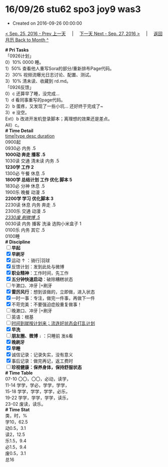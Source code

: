 # 16/09/26 stu62 spo3 joy9 was3

- Created on 2016-09-26 00:00:00

[< Sep. 25, 2016 - Prev 上一天](/lifelogs/2016/09/d25.md) &nbsp; &nbsp; | &nbsp; &nbsp; [下一天 Next - Sep. 27, 2016 >](/lifelogs/2016/09/d27.md) &nbsp; &nbsp; |  &nbsp; &nbsp; [返回月历 Back to Month ^](/lifelogs/2016/09/index.md)
<br/><div><div><div><div><div><div><b># Pri Tasks</b></div><div>「0926计划」</div></div></div><div>0）10% 0000 睡。</div></div><div>1）50% 查看他人重写Sora的部分/重新排布Page代码。</div><div><div>2）30% 视频流曝光日志讨论、配置、测试。</div><div>3）10% 清未读、收藏到 rd.md。</div></div><div><div><div></div></div></div></div></div><div>「0926反馈」</div><div>0）c 还算早了睡，没完成…</div><div><div><div>1）d 看同事重写的page代码。</div><div>2）b 蛋疼，又发现了一些小坑… 还好终于完成了~</div><div>3）e 没空。</div><div>Ext）b 改进开发机登录脚本；离理想的效果还是差点。</div><div><div>All）c。</div><div><b># Time Detail</b></div></div><div><u>time|type desc duration</u></div><div>0900起</div><div>0930必 内务 .5</div><div><b>1000动 奔走 播客 .5</b></div><div>1030读 交通 清未读 内务 .5</div><div><b>1230学 工作 2</b></div><div>1300必 午餐 休息 .5</div><div><b>1800学 总结计划 工作 优化 脚本 5</b></div><div><div>1830必 分神 休息 .5</div></div><div>1900乐 晚餐 动漫 .5</div><div><b>2200学 学习 优化脚本 3</b></div></div></div><div><div><div>2230读 休息 内务 奔走 .5</div><div>2300乐 交通 动漫 .5</div></div><div><i><u>2330废 刷微博 .5</u></i></div><div>0030读 内务 播客 洗澡 选购小米盒子 1</div><div>0100乐 内务 其它 .5</div><div><div><div><div><div><div><div>0100睡</div><div><b># Discipline</b></div></div><div><div><b><input type="checkbox"/>早起</b></div><div><input checked="true" type="checkbox"/><b>早刷牙</b></div></div><div><input checked="true" type="checkbox"/>运动 ↑ ：骑行|羽球</div><div><div><input checked="true" type="checkbox"/>反馈计划：发到此处与微博</div><div><input checked="true" type="checkbox"/><b>职业精神</b>：工作时间，先工作</div><div><input checked="true" type="checkbox"/><b>五分钟快速启动</b>：破除糟糕状态</div><div><input type="checkbox"/>午漱口、冲牙 |+刷牙</div><div><input checked="true" type="checkbox"/><b>雷厉风行</b>：想到该做的，立即做，进入状态</div><div><input checked="true" type="checkbox"/><a dir="ltr"/><a dir="ltr">一时</a>一事：专注，做完一件事，再做下一件</div><div><input checked="true" type="checkbox"/>不苛完美：不要强迫症般重复做事！</div><div><input type="checkbox"/>晚漱口、冲牙 |+刷牙</div><div><input type="checkbox"/>英语：根基</div><div><u><input type="checkbox"/>时间到就按计划来；流连好状态会打乱计划</u></div><div><input checked="true" type="checkbox"/><b>早洗</b></div><div><b style="font-family:gotham, helvetica, arial, sans-serif;font-size:14px;"><input type="checkbox"/>朋友圈、微博</b> <span style="font-family:gotham, helvetica, arial, sans-serif;font-size:14px;">↓ ：只睡前 发&amp;看</span></div><div><b><input checked="true" type="checkbox"/>晚刷牙</b></div><div><input checked="true" type="checkbox"/><b>早睡</b></div><div><div><input checked="true" type="checkbox"/>诚信记录：记录失实，没有意义</div><div><input checked="true" type="checkbox"/>事后记录：做完再记，返工费时</div></div><div style="font-family:gotham, helvetica, arial, sans-serif;font-size:14px;"><b><input type="checkbox"/>珍视健康：保养身体，保持舒服状态</b></div><div><b># Time Table</b></div><div>07-10 〇〇，〇〇，必动，读学，</div><div>11-14 学学，学必，学学，学学，</div><div>15-18 学学，学学，学学，必乐，</div><div>19-22 学学，学学，学学，读乐，</div><div>23-02 废读，读乐。</div><div><b># Time Stat</b></div><div>类，时，%</div><div>学10，62.5</div><div>动0.5，3.1</div><div>读2，12.5</div><div>乐1.5，9.4</div><div>必1.5，9.4</div><div>废0.5，3.1</div><div>总16</div>
